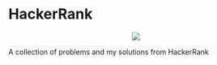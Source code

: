 # HackerRank

<p align="center">
    <img src= "https://cdn-images-1.medium.com/max/2600/1*UGT1Rh9xLww3JeIDR1F0RQ.png"/>
</p>

A collection of problems and my solutions from HackerRank
